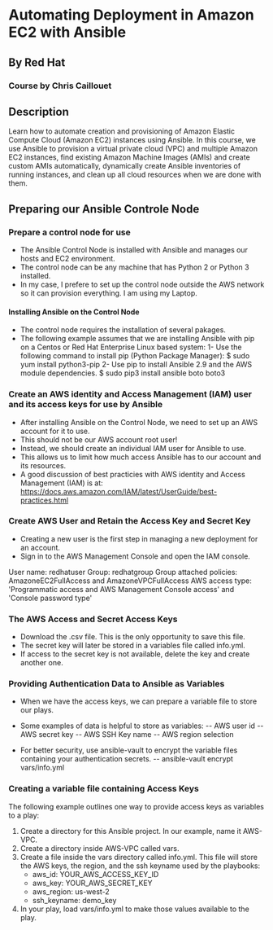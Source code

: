 # Automating Deployment in Amazon EC2 with Ansible
## By Red Hat
### Course by Chris Caillouet

## Description
Learn how to automate creation and provisioning of Amazon Elastic Compute Cloud (Amazon EC2) instances using Ansible. In this course, we use Ansible to provision a virtual private cloud (VPC) and multiple Amazon EC2 instances, find existing Amazon Machine Images (AMIs) and create custom AMIs automatically, dynamically create Ansible inventories of running instances, and clean up all cloud resources when we are done with them.

## Preparing our Ansible Controle Node

### Prepare a control node for use
- The Ansible Control Node is installed with Ansible and manages our hosts and EC2 environment.
- The control node can be any machine that has Python 2 or Python 3 installed.
- In my case, I prefere to set up the control node outside the AWS network so it can provision everything. I am using my Laptop.

#### Installing Ansible on the Control Node
- The control node requires the installation of several pakages.
- The following example assumes that we are installing Ansible with pip on a Centos or Red Hat Enterprise Linux based system:
1- Use the following command to install pip (Python Package Manager):
$ sudo yum install python3-pip
2- Use pip to install Ansible 2.9 and the AWS module dependencies.
$ sudo pip3 install ansible boto boto3


### Create an AWS identity and Access Management (IAM) user and its access keys for use by Ansible
- After installing Ansible on the Control Node, we need to set up an AWS account for it to use.
- This should not be our AWS account root user!
- Instead, we should create an individual IAM user for Ansible to use.
- This allows us to limit how much access Ansible has to our account and its resources.
- A good discussion of best practicies with AWS identity and Access Management (IAM) is at: https://docs.aws.amazon.com/IAM/latest/UserGuide/best-practices.html

### Create AWS User and Retain the Access Key and Secret Key
- Creating a new user is the first step in managing a new deployment for an account.
- Sign in to the AWS Management Console and open the IAM console.


User name: redhatuser
Group: redhatgroup
Group attached policies: AmazoneEC2FullAccess and AmazoneVPCFullAccess
AWS access type: 'Programmatic access and AWS Management Console access' and 'Console password type'

### The AWS Access and Secret Access Keys
- Download the .csv file. This is the only opportunity to save this file.
- The secret key will later be stored in a variables file called info.yml.
- If access to the secret key is not available, delete the key and create another one.

### Providing Authentication Data to Ansible as Variables
- When we have the access keys, we can prepare a variable file to store our plays.
- Some examples of data is helpful to store as variables:
-- AWS user id
-- AWS secret key
-- AWS SSH Key name
-- AWS region selection

- For better security, use ansible-vault to encrypt the variable files containing your authentication secrets.
-- ansible-vault encrypt vars/info.yml

### Creating a variable file containing Access Keys
The following example outlines one way to provide access keys as variables to a play:
1. Create a directory for this Ansible project. In our example, name it AWS-VPC.
2. Create a directory inside AWS-VPC called vars.
3. Create a file inside the vars directory called info.yml. This file will store the AWS keys, the region, and the ssh keyname used by the playbooks:
    - aws_id: YOUR_AWS_ACCESS_KEY_ID
    - aws_key: YOUR_AWS_SECRET_KEY
    - aws_region: us-west-2
    - ssh_keyname: demo_key
4. In your play, load vars/info.yml to make those values available to the play.


